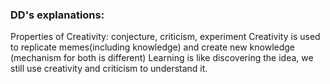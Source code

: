 ### DD's explanations:
Properties of Creativity: conjecture, criticism, experiment
Creativity is used to replicate memes(including knowledge) and create new knowledge (mechanism for both is different)
Learning is like discovering the idea, we still use creativity and criticism to understand it.
